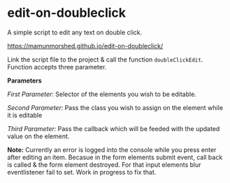 # edit-on-doubleclick
A simple script to edit any text on double click. 

<https://mamunmorshed.github.io/edit-on-doubleclick/>

Link the script file to the project & call the function `doubleClickEdit`. Function accepts three parameter.

**Parameters**

  *First Parameter:* Selector of the elements you wish to be editable.
  
  *Second Parameter:* Pass the class you wish to assign on the element while it is editable
  
  *Third Parameter:* Pass the callback which will be feeded with the updated value on the element.
   

**Note:** Currently an error is logged into the console while you press enter after editing an item. Becasue in the form elements submit event, call back is called & the form element destroyed. For that input elements blur eventlistener fail to set. Work in progress to fix that.